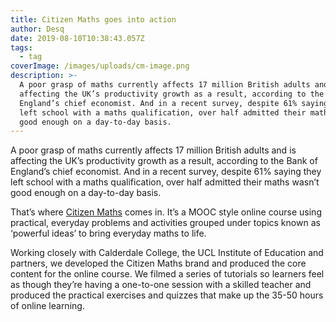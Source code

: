 ```yaml
---
title: Citizen Maths goes into action
author: Desq
date: 2019-08-10T10:38:43.057Z
tags:
  - tag
coverImage: /images/uploads/cm-image.png
description: >-
  A poor grasp of maths currently affects 17 million British adults and is
  affecting the UK’s productivity growth as a result, according to the Bank of
  England’s chief economist. And in a recent survey, despite 61% saying they
  left school with a maths qualification, over half admitted their maths wasn’t
  good enough on a day-to-day basis.
---
```

A poor grasp of maths currently affects 17 million British adults and is affecting the UK’s productivity growth as a result, according to the Bank of England’s chief economist. And in a recent survey, despite 61% saying they left school with a maths qualification, over half admitted their maths wasn’t good enough on a day-to-day basis.

That’s where [Citizen Maths](https://www.citizenmaths.com/) comes in. It’s a MOOC style online course using practical, everyday problems and activities grouped under topics known as ‘powerful ideas’ to bring everyday maths to life.

Working closely with Calderdale College, the UCL Institute of Education and partners, we developed the Citizen Maths brand and produced the core content for the online course. We filmed a series of tutorials so learners feel as though they’re having a one-to-one session with a skilled teacher and produced the practical exercises and quizzes that make up the 35-50 hours of online learning.
